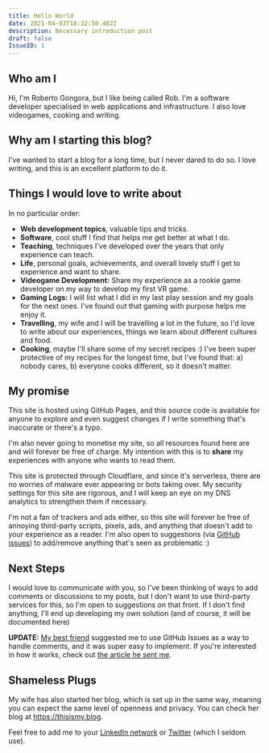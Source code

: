 ```yaml
---
title: Hello World
date: 2021-04-03T18:32:50.482Z
description: Necessary introduction post
draft: false
IssueID: 1
---
```

## Who am I

Hi, I'm Roberto Gongora, but I like being called Rob. I'm a software developer specialised in web applications and infrastructure. I also love videogames, cooking and writing.

## Why am I starting this blog?

I've wanted to start a blog for a long time, but I never dared to do so. I love writing, and this is an excellent platform to do it.

## Things I would love to write about

In no particular order:

* **Web development topics**, valuable tips and tricks.
* **Software**, cool stuff I find that helps me get better at what I do.
* **Teaching**, techniques I've developed over the years that only experience can teach.
* **Life**, personal goals, achievements, and overall lovely stuff I get to experience and want to share.
* **Videogame Development:** Share my experience as a rookie game developer on my way to develop my first VR game.
* **Gaming Logs:** I will list what I did in my last play session and my goals for the next ones. I've found out that gaming with purpose helps me enjoy it.
* **Travelling**, my wife and I will be travelling a lot in the future, so I'd love to write about our experiences, things we learn about different cultures and food.
* **Cooking**, maybe I'll share some of my secret recipes :) I've been super protective of my recipes for the longest time, but I've found that: a) nobody cares, b) everyone cooks different, so it doesn't matter.

## My promise

This site is hosted using GitHub Pages, and this source code is available for anyone to explore and even suggest changes if I write something that's inaccurate or there's a typo.

I'm also never going to monetise my site, so all resources found here are and will forever be free of charge. My intention with this is to **share** my experiences with anyone who wants to read them.

This site is protected through Cloudflare, and since it's serverless, there are no worries of malware ever appearing or bots taking over. My security settings for this site are rigorous, and I will keep an eye on my DNS analytics to strengthen them if necessary.

I'm not a fan of trackers and ads either, so this site will forever be free of annoying third-party scripts, pixels, ads, and anything that doesn't add to your experience as a reader. I'm also open to suggestions (via [GitHub issues](https://github.com/RobertoGongora/yourfavouriteblog/issues)) to add/remove anything that's seen as problematic :)

## Next Steps

I would love to communicate with you, so I've been thinking of ways to add comments or discussions to my posts, but I don't want to use third-party services for this, so I'm open to suggestions on that front. If I don't find anything, I'll end up developing my own solution (and of course, it will be documented here)

**UPDATE:** [My best friend](https://reyes.im/) suggested me to use GitHub Issues as a way to handle comments, and it was super easy to implement. If you're interested in how it works, check out [the article he sent me](https://retifrav.github.io/blog/2019/04/19/github-comments-hugo/).

## Shameless Plugs

My wife has also started her blog, which is set up in the same way, meaning you can expect the same level of openness and privacy. You can check her blog at <https://thisismy.blog>.

Feel free to add me to your [LinkedIn network](https://linkedin.com/in/roberto-gongora) or [Twitter](https://twitter.com/roberttt1005) (which I seldom use).